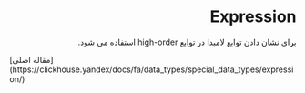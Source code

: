 <div dir="rtl" markdown="1">

# Expression

برای نشان دادن توابع لامبدا در توابع high-order استفاده می شود.

</div>
[مقاله اصلی](https://clickhouse.yandex/docs/fa/data_types/special_data_types/expression/) <!--hide-->
